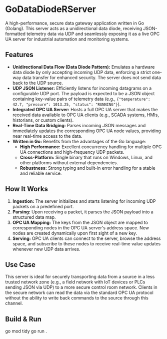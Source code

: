 
# GoDataDiodeRServer 
A high-performance, secure data gateway application written in Go (Golang). This server acts as a unidirectional data diode, receiving JSON-formatted telemetry data via UDP and seamlessly exposing it as a live OPC UA server for industrial automation and monitoring systems.

## Features

*   **Unidirectional Data Flow (Data Diode Pattern):** Emulates a hardware data diode by only accepting incoming UDP data, enforcing a strict one-way data transfer for enhanced security. The server does not send data back to the UDP source.
*   **UDP JSON Listener:** Efficiently listens for incoming datagrams on a configurable UDP port. The payload is expected to be a JSON object containing key-value pairs of telemetry data (e.g., `{"temperature": 42.7, "pressure": 1013.25, "status": "RUNNING"}`).
*   **Integrated OPC UA Server:** Hosts a full OPC UA server that makes the received data available to OPC UA clients (e.g., SCADA systems, HMIs, historians, or custom clients).
*   **Real-Time Data Bridging:** Parses incoming JSON messages and immediately updates the corresponding OPC UA node values, providing near real-time access to the data.
*   **Written in Go:** Benefits from the advantages of the Go language:
    *   **High Performance:** Excellent concurrency handling for multiple OPC UA connections and high-frequency UDP packets.
    *   **Cross-Platform:** Single binary that runs on Windows, Linux, and other platforms without external dependencies.
    *   **Robustness:** Strong typing and built-in error handling for a stable and reliable service.

## How It Works

1.  **Ingestion:** The server initializes and starts listening for incoming UDP packets on a predefined port.
2.  **Parsing:** Upon receiving a packet, it parses the JSON payload into a structured data map.
3.  **OPC UA Mapping:** The keys from the JSON object are mapped to corresponding nodes in the OPC UA server's address space. New nodes are created dynamically upon first sight of a new key.
4.  **Serving:** OPC UA clients can connect to the server, browse the address space, and subscribe to these nodes to receive real-time value updates whenever new UDP data arrives.

## Use Case

This server is ideal for securely transporting data from a source in a less trusted network zone (e.g., a field network with IoT devices or PLCs sending JSON via UDP) to a more secure control room network. Clients in the secure network can read the data via the standard OPC UA protocol without the ability to write back commands to the source through this channel.

## Build & Run

go mod tidy
go run .
